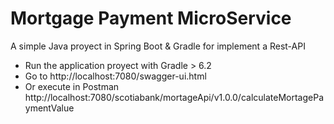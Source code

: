 # Mortgage Payment MicroService

A simple Java  proyect in Spring Boot &amp; Gradle for implement a Rest-API

- Run the application proyect with Gradle > 6.2
- Go to http://localhost:7080/swagger-ui.html 
- Or execute in Postman http://localhost:7080/scotiabank/mortageApi/v1.0.0/calculateMortagePaymentValue
